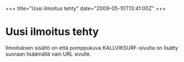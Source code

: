 +++
title="Uusi ilmoitus tehty"
date="2009-05-10T13:41:00Z"
+++

# Uusi ilmoitus tehty



Ilmoituksen sisältö on että pomppukuva KALLVIKSURF-sivulta on lisätty suoraan lisäämällä vain URL sivulle.
